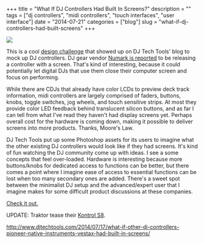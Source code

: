 +++
title = "What If DJ Controllers Had Built In Screens?"
description = ""
tags = ["dj controllers", "midi controllers", "touch interfaces", "user interface"]
date = "2014-07-21"
categories = ["blog"]
slug = "what-if-dj-controllers-had-built-screens"
+++



  <div class="notebook-screenshot"><a href="http://www.djtechtools.com/2014/07/17/what-if-other-dj-controllers-pioneer-native-instruments-vestax-had-built-in-screens/"><img src="//konigi.com/media/bluga/wt53cda276915a2_large.jpg"/></a></div><p>This is a cool <a href="http://www.djtechtools.com/2014/07/17/what-if-other-dj-controllers-pioneer-native-instruments-vestax-had-built-in-screens/">design challenge</a> that showed up on DJ Tech Tools' blog to mock up DJ controllers. DJ gear vendor <a href="http://www.djtechtools.com/2014/07/14/numark-nv-dj-controller-full-color-screens-built-in/">Numark is reported</a> to be releasing a controller with a screen. That's kind of interesting, because it could potentially let digital DJs that use them close their computer screen and focus on performing.</p>

<p>While there are CDJs that already have color LCDs to preview deck track information, midi controllers are largely comprised of faders, buttons, knobs, toggle switches, jog wheels, and touch sensitive strips. At most they provide color LED feedback behind translucent silicon buttons, and as far I can tell from what I've read they haven't had display screens yet.  Perhaps overall cost for the hardware is coming down, making it possible to deliver screens into more products. Thanks, Moore's Law.</p>

<p>DJ Tech Tools put up some Photoshop assets for its users to imagine what the other existing DJ controllers would look like if they had screens. It's kind of fun watching the DJ community come up with ideas. I see a some concepts that feel over-loaded. Hardware is interesting because more buttons/knobs for dedicated access to functions can be better, but there comes a point where I imagine ease of access to essential functions can be lost when too many secondary ones are added. There's a sweet spot between the minimalist DJ setup and the advanced/expert user that I imagine makes for some difficult product discussions at these companies.</p>

<p><a href="http://www.djtechtools.com/2014/07/17/what-if-other-dj-controllers-pioneer-native-instruments-vestax-had-built-in-screens/">Check it out.</a></p>

<p>UPDATE: Traktor tease their <a href="http://www.native-instruments.com/en/products/traktor/dj-controllers/traktor-kontrol-s8/">Kontrol S8</a>.</p>

    
  <a href="http://www.djtechtools.com/2014/07/17/what-if-other-dj-controllers-pioneer-native-instruments-vestax-had-built-in-screens/">http://www.djtechtools.com/2014/07/17/what-if-other-dj-controllers-pioneer-native-instruments-vestax-had-built-in-screens/</a>

